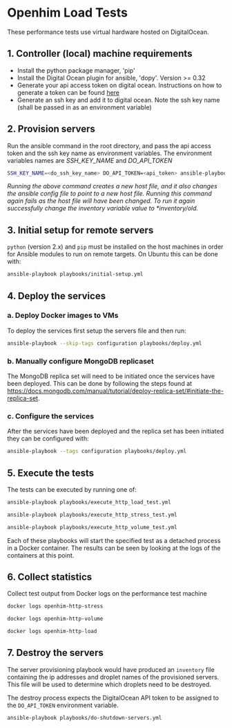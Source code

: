 # Openhim Load Tests

These performance tests use virtual hardware hosted on DigitalOcean.
 


## 1. Controller (local) machine requirements

- Install the python package manager, 'pip'
- Install the Digital Ocean plugin for ansible, 'dopy'. Version >= 0.32
- Generate your api access token on digital ocean. Instructions on how to generate a token can be found [here](https://www.digitalocean.com/docs/api/create-personal-access-token/)
- Generate an ssh key and add it to digital ocean. Note the ssh key name (shall be passed in as an environment variable)


## 2. Provision servers

Run the ansible command in the root directory, and pass the api access token and the ssh key name as environment variables. 
The environment variables names are *SSH_KEY_NAME* and *DO_API_TOKEN*

```sh
SSH_KEY_NAME=<do_ssh_key_name> DO_API_TOKEN=<api_token> ansible-playbook playbooks/create_servers.yml
```

 _Running the above command creates a new host file, and it also changes the ansible config file to point to a new host file.
 Running this command again fails as the host file will have been changed.
 To run it again successfully change the *inventory* variable value to *inventory/old._  


## 3. Initial setup for remote servers

`python` (version 2.x) and `pip` must be installed on the host machines in order for Ansible modules to run on remote targets. 
On Ubuntu this can be done with:

```sh
ansible-playbook playbooks/initial-setup.yml
```


## 4. Deploy the services

### a. Deploy Docker images to VMs

To deploy the services first setup the servers file and then run:

```sh
ansible-playbook --skip-tags configuration playbooks/deploy.yml
```

### b. Manually configure MongoDB replicaset

The MongoDB replica set will need to be initiated once the services have been deployed. 
This can be done by following the steps found at https://docs.mongodb.com/manual/tutorial/deploy-replica-set/#initiate-the-replica-set.

### c. Configure the services

After the services have been deployed and the replica set has been initiated they can be configured with:

```sh
ansible-playbook --tags configuration playbooks/deploy.yml
```


## 5. Execute the tests

The tests can be executed by running one of:

```sh
ansible-playbook playbooks/execute_http_load_test.yml
```

```sh
ansible-playbook playbooks/execute_http_stress_test.yml
```

```sh
ansible-playbook playbooks/execute_http_volume_test.yml
```

Each of these playbooks will start the specified test as a detached process in a Docker container. 
The results can be seen by looking at the logs of the containers at this point.


## 6. Collect statistics

Collect test output from Docker logs on the performance test machine

```sh
docker logs openhim-http-stress
```

```sh
docker logs openhim-http-volume
```

```sh
docker logs openhim-http-load
```

## 7. Destroy the servers

The server provisioning playbook would have produced an `inventory` file containing the ip addresses and droplet names of the
provisioned servers. This file will be used to determine which droplets need to be destroyed.

The destroy process expects the DigitalOcean API token to be assigned to the `DO_API_TOKEN` environment variable.  

```sh
ansible-playbook playbooks/do-shutdown-servers.yml
```
